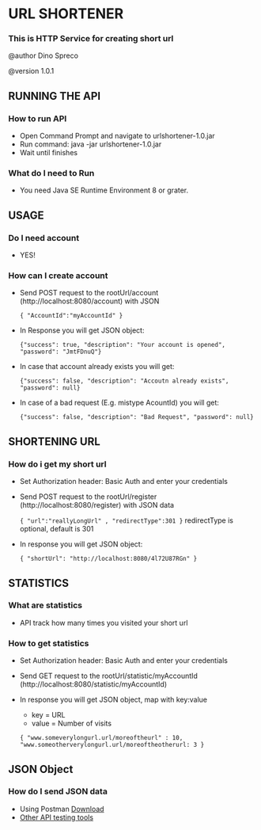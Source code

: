# URL SHORTENER
### This is HTTP Service for creating short url 

@author Dino Spreco 

@version 1.0.1

## RUNNING THE API
### How to run API
 - Open Command Prompt and navigate to urlshortener-1.0.jar
 - Run command: java -jar urlshortener-1.0.jar
 - Wait until finishes
 
### What do I need to Run
 - You need Java SE Runtime Environment 8 or grater.
 
## USAGE
### Do I need account
 - YES!
### How can I create account
 - Send POST request to the rootUrl/account (http://<span></span>localhost:8080/account) with JSON 
 
    `{ "AccountId":"myAccountId" }`
 - In Response you will get JSON object: 
 
    `{"success": true, "description": "Your account is opened", "password": "JmtFDnuQ"}`
 - In case that account already exists you will get: 
 
    `{"success": false, "description": "Accoutn already exists", "password": null}`
 - In case of a bad request (E.g. mistype AcountId) you will get: 
 
    `{"success": false, "description": "Bad Request", "password": null}`
    
## SHORTENING URL
### How do i get my short url
 - Set Authorization header: Basic Auth and enter your credentials
 - Send POST request to the rootUrl/register (http://<span></span>localhost:8080/register) with JSON data 
 
    `{ "url":"reallyLongUrl" , "redirectType":301 }` 
    redirectType is optional, default is 301
 - In response you will get JSON object: 
 
    `{ "shortUrl": "http://localhost:8080/4l72U87RGn" }`
    
## STATISTICS
### What are statistics
 - API track how many times you visited your short url
### How to get statistics
 - Set Authorization header: Basic Auth and enter your credentials
 - Send GET request to the rootUrl/statistic/myAccountId (http://<span></span>localhost:8080/statistic/myAccountId)
 - In response you will get JSON object, map with key:value
   - key = URL
   - value = Number of visits
   
   `{ "www.someverylongurl.url/moreoftheurl" : 10, "www.someotherverylongurl.url/moreoftheotherurl: 3 }`
   
## JSON Object
### How do I send JSON data
 - Using Postman [Download](https://www.getpostman.com/)
 - [Other API testing tools](https://www.joecolantonio.com/12-open-source-api-testing-tools-rest-soap-services/)
